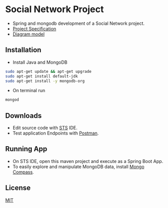 # Social Network Project

* Spring and mongodb development of a Social Network project.
* [Project Specification](https://docs.google.com/document/d/1avKEbAbKpNTLZYVMpKu-oeMAN-CedXtj6D-W9G0pGbE/edit?usp=sharing)
* [Diagram model](https://www.lucidchart.com/documents/edit/3f65ed69-753c-462c-9e2a-ebe09afb4012/0_0?beaconFlowId=C0D59E289C0037D6)

## Installation

* Install Java and MongoDB

```bash
sudo apt-get update && apt-get upgrade
sudo apt-get install default-jdk
sudo apt-get install -y mongodb-org
```

* On terminal run

```bash
mongod
```

## Downloads

* Edit source code with [STS](https://spring.io/tools) IDE.
* Test application Endpoints with [Postman](https://www.getpostman.com/downloads/).

## Running App

* On STS IDE, open this maven project and execute as a Spring Boot App.
* To easily explore and manipulate MongoDB data, install [Mongo Compass](https://www.mongodb.com/products/compass).

## License
[MIT](https://choosealicense.com/licenses/mit/)
